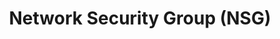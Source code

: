 ---
layout: tagpage
title: "Network Security Group (NSG)"
tag: Network Security Group
robots: noindex
---